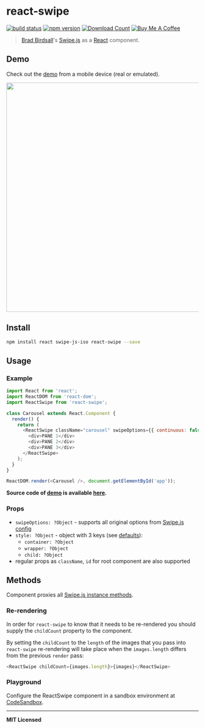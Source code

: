 # react-swipe

[![build status](http://img.shields.io/travis/voronianski/react-swipe.svg?style=flat)](https://travis-ci.org/voronianski/react-swipe)
[![npm version](http://badge.fury.io/js/react-swipe.svg)](http://badge.fury.io/js/react-swipe)
[![Download Count](http://img.shields.io/npm/dm/react-swipe.svg?style=flat)](http://www.npmjs.com/package/react-swipe)
<a href="https://www.buymeacoffee.com/voronianski" target="_blank"><img src="https://www.buymeacoffee.com/assets/img/custom_images/orange_img.png" height="20" alt="Buy Me A Coffee" style="height: auto !important;width: auto !important;" ></a>

> [Brad Birdsall](https://github.com/thebird)'s [Swipe.js](http://swipejs.com) as a [React](http://facebook.github.io/react) component.

## Demo

Check out the [demo](http://voronianski.github.io/react-swipe/demo/) from a mobile device (real or emulated).

<img src="https://user-images.githubusercontent.com/974035/34205307-30965ccc-e582-11e7-9384-fe1ce991ff4f.gif" width="600" />

## Install

```bash
npm install react swipe-js-iso react-swipe --save
```

## Usage

### Example

```javascript
import React from 'react';
import ReactDOM from 'react-dom';
import ReactSwipe from 'react-swipe';

class Carousel extends React.Component {
  render() {
    return (
      <ReactSwipe className="carousel" swipeOptions={{ continuous: false }}>
        <div>PANE 1</div>
        <div>PANE 2</div>
        <div>PANE 3</div>
      </ReactSwipe>
    );
  }
}

ReactDOM.render(<Carousel />, document.getElementById('app'));
```

**Source code of [demo](http://voronianski.github.io/react-swipe/demo/) is available [here](https://github.com/voronianski/react-swipe/blob/gh-pages/demo/index.js).**

### Props

- `swipeOptions: ?Object` - supports all original options from [Swipe.js config](https://github.com/voronianski/swipe-js-iso#config-options)
- `style: ?Object` - object with 3 keys (see [defaults](https://github.com/voronianski/react-swipe/blob/gh-pages/src/reactSwipe.js#L28)):
  - `container: ?Object`
  - `wrapper: ?Object`
  - `child: ?Object`
- regular props as `className`, `id` for root component are also supported

## Methods

Component proxies all [Swipe.js instance methods](https://github.com/voronianski/swipe-js-iso/#swipe-api).

### Re-rendering

In order for `react-swipe` to know that it needs to be re-rendered you should supply the `childCount` property to the component.

By setting the `childCount` to the `length` of the images that you pass into `react-swipe` re-rendering will take place when the `images.length` differs from the previous `render` pass:

```javascript
<ReactSwipe childCount={images.length}>{images}</ReactSwipe>
```

### Playground

Configure the ReactSwipe component in a sandbox environment at [CodeSandbox](https://codesandbox.io/s/q86m8n9qnj).

---

**MIT Licensed**
